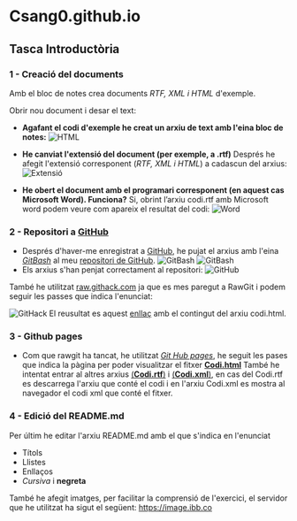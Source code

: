 # Csang0.github.io
## Tasca Introductòria
### 1 - Creació del documents
Amb el bloc de notes crea documents _RTF, XML i HTML_ d'exemple.

Obrir nou document i desar el text:
* **Agafant el codi d'exemple he creat un arxiu de text amb l'eina bloc de notes:**
![HTML](https://image.ibb.co/eQqw4U/1.png)

* **He canviat l'extensió del document (per exemple, a .rtf)**
Després he afegit l'extensió corresponent (_RTF, XML i HTML_) a cadascun del arxius:
  ![Extensió](https://image.ibb.co/myakyp/2.png)

* **He obert el document amb el programari corresponent (en aquest cas Microsoft Word).
Funciona?**
Si, obrint l’arxiu codi.rtf amb Microsoft word podem veure com apareix el resultat del codi:
![Word](https://image.ibb.co/ga3ur9/3.png)

### 2 - Repositori a [GitHub]

* Després d'haver-me enregistrat a [GitHub], he pujat el arxius amb l'eina [_GitBash_](https://gitforwindows.org/) al meu [repositori de GitHub](https://github.com/CSang0/Csang0.github.io).
![GitBash](https://image.ibb.co/bDTSB9/4.png)
![GitBash](https://image.ibb.co/fsvw4U/5.png)
* Els arxius s'han penjat correctament al repositori:
![GitHub](https://image.ibb.co/gArsdp/6.png)

També he utilitzat [raw.githack.com](https://raw.githack.com/) ja que es mes paregut a RawGit i podem seguir les passes que indica l'enunciat:

![GitHack](https://image.ibb.co/kbPjB9/Screenshot_1.png)
El reusultat es aquest [enllaç](https://raw.githack.com/CSang0/Csang0.github.io/master/codi.html) amb el contingut del arxiu codi.html.

### 3 - Github pages 

* Com que rawgit ha tancat, he utilitzat [_Git Hub pages_][GitHubpages], he seguit les pases que indica la pàgina per poder visualitzar el fitxer [**Codi.html**](https://csang0.github.io/codi.html)
També he intentat entrar al altres arxius [(**Codi.rtf**)](https://csang0.github.io/codi.rtf) i [(**Codi.xml**)](https://csang0.github.io/codi.xml), en cas del Codi.rtf es descarrega l'arxiu que conté el codi i en l'arxiu Codi.xml es mostra al navegador el codi xml que conté el fitxer.

### 4 - Edició del README.md

Per últim he editar l'arxiu README.md amb el que s'indica en l'enunciat
* Títols
* Llistes
* Enllaços
* _Cursiva_ i **negreta**

També he afegit imatges, per facilitar la comprensió de l'exercici, el servidor que he utilitzat ha sigut el següent: https://image.ibb.co

[GitHub]: www.github.com
[GitHubpages]: https://pages.github.com
